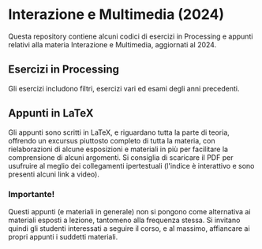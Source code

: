 # Interazione e Multimedia (2024)
Questa repository contiene alcuni codici di esercizi in Processing e appunti relativi alla materia Interazione e Multimedia, aggiornati al 2024.

## Esercizi in Processing
Gli esercizi includono filtri, esercizi vari ed esami degli anni precedenti.

## Appunti in LaTeX
Gli appunti sono scritti in LaTeX, e riguardano tutta la parte di teoria, offrendo un excursus piuttosto completo di tutta la materia, con rielaborazioni di alcune esposizioni e materiali in più per facilitare la comprensione di alcuni argomenti. Si consiglia di scaricare il PDF per usufruire al meglio dei collegamenti ipertestuali (l'indice è interattivo e sono presenti alcuni link a video).


### Importante!
Questi appunti (e materiali in generale) non si pongono come alternativa ai materiali esposti a lezione, tantomeno alla frequenza stessa.
Si invitano quindi gli studenti interessati a seguire il corso, e al massimo, affiancare ai propri appunti i suddetti materiali.



